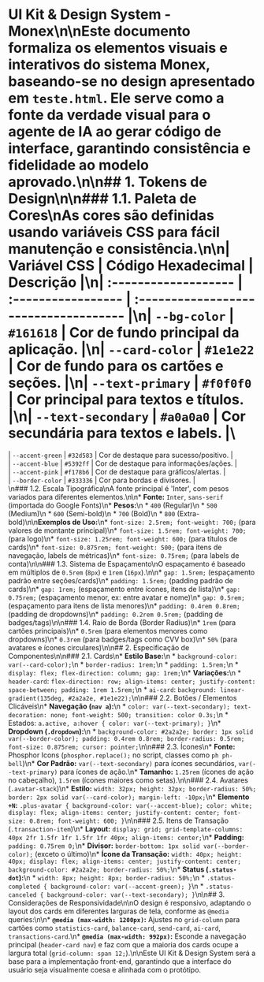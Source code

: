  # UI Kit & Design System - Monex\n\nEste documento formaliza os elementos visuais e interativos do sistema Monex, baseando-se no design apresentado em `teste.html`. Ele serve como a fonte da verdade visual para o agente de IA ao gerar código de interface, garantindo consistência e fidelidade ao modelo aprovado.\n\n## 1. Tokens de Design\n\n### 1.1. Paleta de Cores\nAs cores são definidas usando variáveis CSS para fácil manutenção e consistência.\n\n| Variável CSS         | Código Hexadecimal | Descrição                             |\n| :------------------- | :----------------- | :------------------------------------ |\n| `--bg-color`         | `#161618`          | Cor de fundo principal da aplicação. |\n| `--card-color`       | `#1e1e22`          | Cor de fundo para os cartões e seções. |\n| `--text-primary`     | `#f0f0f0`          | Cor principal para textos e títulos. |\n| `--text-secondary`   | `#a0a0a0`          | Cor secundária para textos e labels. |\
| `--accent-green`     | `#32d583`          | Cor de destaque para sucesso/positivo. |\
| `--accent-blue`      | `#5392ff`          | Cor de destaque para informações/ações. |\
| `--accent-pink`      | `#f178b6`          | Cor de destaque para gráficos/alertas. |\
| `--border-color`     | `#333336`          | Cor para bordas e divisores.        |\
\n### 1.2. Escala Tipográfica\nA fonte principal é 'Inter', com pesos variados para diferentes elementos.\n\n*   **Fonte:** `Inter`, `sans-serif` (importada do Google Fonts)\n*   **Pesos:**\n    *   `400` (Regular)\n    *   `500` (Medium)\n    *   `600` (Semi-bold)\n    *   `700` (Bold)\n    *   `800` (Extra-bold)\n\n**Exemplos de Uso:**\n*   `font-size: 2.5rem; font-weight: 700;` (para valores de montante principal)\n*   `font-size: 1.5rem; font-weight: 700;` (para logo)\n*   `font-size: 1.25rem; font-weight: 600;` (para títulos de cards)\n*   `font-size: 0.875rem; font-weight: 500;` (para itens de navegação, labels de métricas)\n*   `font-size: 0.75rem;` (para labels de conta)\n\n### 1.3. Sistema de Espaçamento\nO espaçamento é baseado em múltiplos de `0.5rem` (`8px`) e `1rem` (`16px`).\n\n*   `gap: 1.5rem;` (espaçamento padrão entre seções/cards)\n*   `padding: 1.5rem;` (padding padrão de cards)\n*   `gap: 1rem;` (espaçamento entre ícones, itens de lista)\n*   `gap: 0.75rem;` (espaçamento menor, ex: entre avatar e nome)\n*   `gap: 0.5rem;` (espaçamento para itens de lista menores)\n*   `padding: 0.4rem 0.8rem;` (padding de dropdowns)\n*   `padding: 0.2rem 0.5rem;` (padding de badges/tags)\n\n### 1.4. Raio de Borda (Border Radius)\n*   `1rem` (para cartões principais)\n*   `0.5rem` (para elementos menores como dropdowns)\n*   `0.3rem` (para badges/tags como CVV box)\n*   `50%` (para avatares e ícones circulares)\n\n## 2. Especificação de Componentes\n\n### 2.1. Cards\n*   **Estilo Base:**\n    *   `background-color: var(--card-color);`\n    *   `border-radius: 1rem;`\n    *   `padding: 1.5rem;`\n    *   `display: flex; flex-direction: column; gap: 1rem;`\n*   **Variações:**\n    *   `header-card`: `flex-direction: row; align-items: center; justify-content: space-between; padding: 1rem 1.5rem;`\n    *   `ai-card`: `background: linear-gradient(135deg, #2a2a2e, #1e1e22);`\n\n### 2.2. Botões / Elementos Clicáveis\n*   **Navegação (`nav a`):**\n    *   `color: var(--text-secondary); text-decoration: none; font-weight: 500; transition: color 0.3s;`\n    *   Estados: `a.active, a:hover { color: var(--text-primary); }`\n*   **Dropdown (`.dropdown`):**\n    *   `background-color: #2a2a2e; border: 1px solid var(--border-color); padding: 0.4rem 0.8rem; border-radius: 0.5rem; font-size: 0.875rem; cursor: pointer;`\n\n### 2.3. Ícones\n*   **Fonte:** Phosphor Icons (`phosphor.replace();` no script, classes como `ph ph-bell`)\n*   **Cor Padrão:** `var(--text-secondary)` para ícones secundários, `var(--text-primary)` para ícones de ação.\n*   **Tamanho:** `1.25rem` (ícones de ação no cabeçalho), `1.5rem` (ícones maiores como setas).\n\n### 2.4. Avatares (`.avatar-stack`)\n*   **Estilo:** `width: 32px; height: 32px; border-radius: 50%; border: 2px solid var(--card-color); margin-left: -10px;`\n*   **Elemento `+N`:** `.plus-avatar { background-color: var(--accent-blue); color: white; display: flex; align-items: center; justify-content: center; font-size: 0.8rem; font-weight: 600; }`\n\n### 2.5. Itens de Transação (`.transaction-item`)\n*   **Layout:** `display: grid; grid-template-columns: 40px 2fr 1.5fr 1fr 1.5fr 1fr 40px; align-items: center;`\n*   **Padding:** `padding: 0.75rem 0;`\n*   **Divisor:** `border-bottom: 1px solid var(--border-color);` (exceto o último)\n*   **Ícone da Transação:** `width: 40px; height: 40px; display: flex; align-items: center; justify-content: center; background-color: #2a2a2e; border-radius: 50%;`\n*   **Status (`.status-dot`):**\n    *   `width: 8px; height: 8px; border-radius: 50%;`\n    *   `.status-completed { background-color: var(--accent-green); }`\n    *   `.status-canceled { background-color: var(--text-secondary); }`\n\n## 3. Considerações de Responsividade\n\nO design é responsivo, adaptando o layout dos cards em diferentes larguras de tela, conforme as `@media` queries:\n\n*   **`@media (max-width: 1200px)`:** Ajustes no `grid-column` para cartões como `statistics-card`, `balance-card`, `send-card`, `ai-card`, `transactions-card`.\n*   **`@media (max-width: 992px)`:** Esconde a navegação principal (`header-card nav`) e faz com que a maioria dos cards ocupe a largura total (`grid-column: span 12;`).\n\nEste UI Kit & Design System será a base para a implementação front-end, garantindo que a interface do usuário seja visualmente coesa e alinhada com o protótipo.